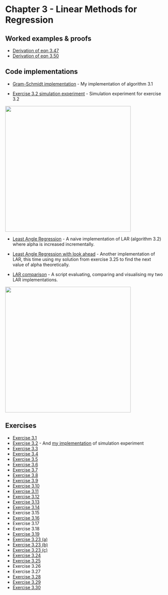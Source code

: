 # Chapter 3 - Linear Methods for Regression

## Worked examples & proofs
* [Derivation of eqn 3.47](https://github.com/alanjeffares/elements-of-statistical-learning/blob/master/chapter-3/derivations/derivation_3.47.pdf)
* [Derivation of eqn 3.50](https://github.com/alanjeffares/elements-of-statistical-learning/blob/master/chapter-3/derivations/derivation_3.50.pdf)

## Code implementations

* [Gram-Schmidt implementation](https://github.com/alanjeffares/elements-of-statistical-learning/blob/master/chapter-3/code/Gram-Schmidt.R) - My implementation of algorithm 3.1

* [Exercise 3.2 simulation experiment](https://github.com/alanjeffares/elements-of-statistical-learning/blob/master/chapter-3/code/exercise_3.2.R) - Simulation experiment for exercise 3.2
<img src="https://github.com/alanjeffares/elements-of-statistical-learning/blob/master/chapter-3/images/Exercise_3.2.png"  width="400">

* [Least Angle Regression](https://github.com/alanjeffares/elements-of-statistical-learning/blob/master/chapter-3/code/least_angle_regression.R) - A naive implementation of LAR (algorithm 3.2) where alpha is increased incrementally. 

* [Least Angle Regression with look ahead](https://github.com/alanjeffares/elements-of-statistical-learning/blob/master/chapter-3/code/least_angle_regression_la.R) - Another implementation of LAR, this time using my solution from exercise 3.25 to find the next value of alpha theoretically. 

* [LAR comparison](https://github.com/alanjeffares/elements-of-statistical-learning/blob/master/chapter-3/code/sample_usage.R) - A script evaluating, comparing and visualising my two LAR implementations. 
<img src="https://github.com/alanjeffares/elements-of-statistical-learning/blob/master/chapter-3/images/evolving_coefficients.png" width="400">


## Exercises

* [Exercise 3.1](https://github.com/alanjeffares/elements-of-statistical-learning/blob/master/chapter-3/exercises/exercise_3.1.pdf)
* [Exercise 3.2](https://github.com/alanjeffares/elements-of-statistical-learning/blob/master/chapter-3/exercises/exercise_3.2.pdf) - And [my implementation](https://github.com/alanjeffares/elements-of-statistical-learning/blob/master/chapter-3/code/exercise_3.2.R) of simulation experiment
* [Exercise 3.3](https://github.com/alanjeffares/elements-of-statistical-learning/blob/master/chapter-3/exercises/exercise_3.3.pdf)
* [Exercise 3.4](https://github.com/alanjeffares/elements-of-statistical-learning/blob/master/chapter-3/exercises/exercise_3.4.pdf)
* [Exercise 3.5](https://github.com/alanjeffares/elements-of-statistical-learning/blob/master/chapter-3/exercises/exercise_3.5.pdf) 
* [Exercise 3.6](https://github.com/alanjeffares/elements-of-statistical-learning/blob/master/chapter-3/exercises/exercise_3.6.pdf)
* [Exercise 3.7](https://github.com/alanjeffares/elements-of-statistical-learning/blob/master/chapter-3/exercises/exercise_3.7.pdf)
* [Exercise 3.8](https://github.com/alanjeffares/elements-of-statistical-learning/blob/master/chapter-3/exercises/exercise_3.8.pdf)
* [Exercise 3.9](https://github.com/alanjeffares/elements-of-statistical-learning/blob/master/chapter-3/exercises/exercise_3.9.pdf)
* [Exercise 3.10](https://github.com/alanjeffares/elements-of-statistical-learning/blob/master/chapter-3/exercises/exercise_3.10.pdf)
* [Exercise 3.11](https://github.com/alanjeffares/elements-of-statistical-learning/blob/master/chapter-3/exercises/exercise_3.11.pdf) 
* [Exercise 3.12](https://github.com/alanjeffares/elements-of-statistical-learning/blob/master/chapter-3/exercises/exercise_3.12.pdf)
* [Exercise 3.13](https://github.com/alanjeffares/elements-of-statistical-learning/blob/master/chapter-3/exercises/exercise_3.13.pdf)
* [Exercise 3.14](https://github.com/alanjeffares/elements-of-statistical-learning/blob/master/chapter-3/exercises/exercise_3.14.pdf)
* Exercise 3.15 
* [Exercise 3.16](https://github.com/alanjeffares/elements-of-statistical-learning/blob/master/chapter-3/exercises/exercise_3.16.pdf)
* Exercise 3.17 
* Exercise 3.18 
* [Exercise 3.19](https://github.com/alanjeffares/elements-of-statistical-learning/blob/master/chapter-3/exercises/exercise_3.19.pdf)
* [Exercise 3.23 (a)](https://github.com/alanjeffares/elements-of-statistical-learning/blob/master/chapter-3/exercises/exercise_3.23_a.pdf)
* [Exercise 3.23 (b)](https://github.com/alanjeffares/elements-of-statistical-learning/blob/master/chapter-3/exercises/exercise_3.23_b.pdf)
* [Exercise 3.23 (c)](https://github.com/alanjeffares/elements-of-statistical-learning/blob/master/chapter-3/exercises/exercise_3.23_c.pdf)
* [Exercise 3.24](https://github.com/alanjeffares/elements-of-statistical-learning/blob/master/chapter-3/exercises/exercise_3.24.pdf) 
* [Exercise 3.25](https://github.com/alanjeffares/elements-of-statistical-learning/blob/master/chapter-3/exercises/exercise_3.25.pdf) 
* Exercise 3.26 
* Exercise 3.27 
* [Exercise 3.28](https://github.com/alanjeffares/elements-of-statistical-learning/blob/master/chapter-3/exercises/exercise_3.28.pdf) 
* [Exercise 3.29](https://github.com/alanjeffares/elements-of-statistical-learning/blob/master/chapter-3/exercises/exercise_3.29.pdf) 
* [Exercise 3.30](https://github.com/alanjeffares/elements-of-statistical-learning/blob/master/chapter-3/exercises/exercise_3.30.pdf)
